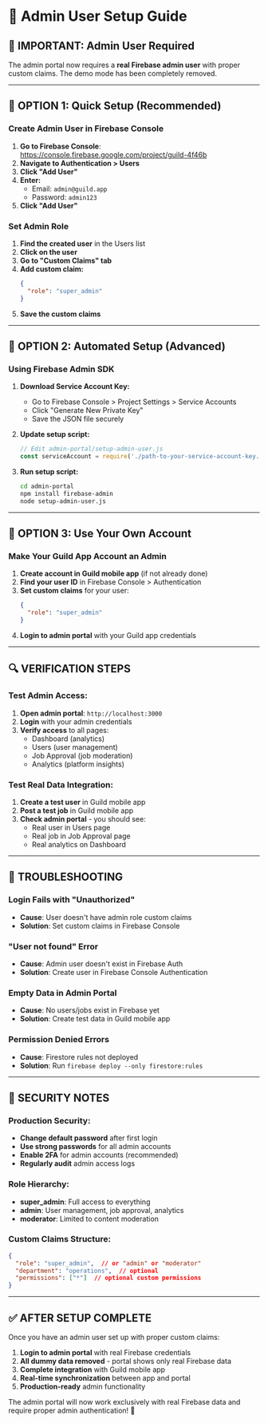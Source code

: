 # 🔧 Admin User Setup Guide

## 🚨 **IMPORTANT: Admin User Required**

The admin portal now requires a **real Firebase admin user** with proper custom claims. The demo mode has been completely removed.

---

## 🎯 **OPTION 1: Quick Setup (Recommended)**

### **Create Admin User in Firebase Console**

1. **Go to Firebase Console**: https://console.firebase.google.com/project/guild-4f46b
2. **Navigate to Authentication > Users**
3. **Click "Add User"**
4. **Enter:**
   - Email: `admin@guild.app`
   - Password: `admin123`
5. **Click "Add User"**

### **Set Admin Role**

1. **Find the created user** in the Users list
2. **Click on the user**
3. **Go to "Custom Claims" tab**
4. **Add custom claim:**
   ```json
   {
     "role": "super_admin"
   }
   ```
5. **Save the custom claims**

---

## 🎯 **OPTION 2: Automated Setup (Advanced)**

### **Using Firebase Admin SDK**

1. **Download Service Account Key:**
   - Go to Firebase Console > Project Settings > Service Accounts
   - Click "Generate New Private Key"
   - Save the JSON file securely

2. **Update setup script:**
   ```javascript
   // Edit admin-portal/setup-admin-user.js
   const serviceAccount = require('./path-to-your-service-account-key.json');
   ```

3. **Run setup script:**
   ```bash
   cd admin-portal
   npm install firebase-admin
   node setup-admin-user.js
   ```

---

## 🎯 **OPTION 3: Use Your Own Account**

### **Make Your Guild App Account an Admin**

1. **Create account in Guild mobile app** (if not already done)
2. **Find your user ID** in Firebase Console > Authentication
3. **Set custom claims** for your user:
   ```json
   {
     "role": "super_admin"
   }
   ```
4. **Login to admin portal** with your Guild app credentials

---

## 🔍 **VERIFICATION STEPS**

### **Test Admin Access:**

1. **Open admin portal**: `http://localhost:3000`
2. **Login** with your admin credentials
3. **Verify access** to all pages:
   - Dashboard (analytics)
   - Users (user management)
   - Job Approval (job moderation)
   - Analytics (platform insights)

### **Test Real Data Integration:**

1. **Create a test user** in Guild mobile app
2. **Post a test job** in Guild mobile app
3. **Check admin portal** - you should see:
   - Real user in Users page
   - Real job in Job Approval page
   - Real analytics on Dashboard

---

## 🚨 **TROUBLESHOOTING**

### **Login Fails with "Unauthorized"**
- **Cause**: User doesn't have admin role custom claims
- **Solution**: Set custom claims in Firebase Console

### **"User not found" Error**
- **Cause**: Admin user doesn't exist in Firebase Auth
- **Solution**: Create user in Firebase Console Authentication

### **Empty Data in Admin Portal**
- **Cause**: No users/jobs exist in Firebase yet
- **Solution**: Create test data in Guild mobile app

### **Permission Denied Errors**
- **Cause**: Firestore rules not deployed
- **Solution**: Run `firebase deploy --only firestore:rules`

---

## 🔐 **SECURITY NOTES**

### **Production Security:**
- **Change default password** after first login
- **Use strong passwords** for all admin accounts
- **Enable 2FA** for admin accounts (recommended)
- **Regularly audit** admin access logs

### **Role Hierarchy:**
- **super_admin**: Full access to everything
- **admin**: User management, job approval, analytics
- **moderator**: Limited to content moderation

### **Custom Claims Structure:**
```json
{
  "role": "super_admin",  // or "admin" or "moderator"
  "department": "operations",  // optional
  "permissions": ["*"]  // optional custom permissions
}
```

---

## ✅ **AFTER SETUP COMPLETE**

Once you have an admin user set up with proper custom claims:

1. **Login to admin portal** with real Firebase credentials
2. **All dummy data removed** - portal shows only real Firebase data
3. **Complete integration** with Guild mobile app
4. **Real-time synchronization** between app and portal
5. **Production-ready** admin functionality

The admin portal will now work exclusively with real Firebase data and require proper admin authentication! 🎉
